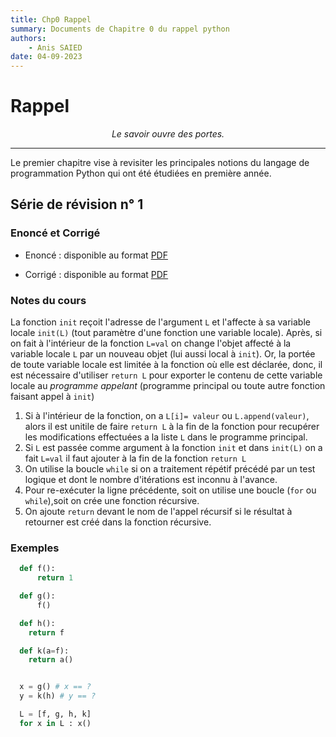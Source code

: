 ```yaml
---
title: Chp0 Rappel
summary: Documents de Chapitre 0 du rappel python
authors:
    - Anis SAIED
date: 04-09-2023
---
```


# Rappel

<center><i>Le savoir ouvre des portes.</i></center>

------

Le premier chapitre vise à revisiter les principales notions du langage de programmation Python qui ont été étudiées en première année.

## Série de révision n° 1

### Enoncé et Corrigé

* Enoncé : disponible au format [PDF](../src/2/chp0/serie1/2eme_info_chp0_serie1_ennonce.pdf)

* Corrigé : disponible au format [PDF](../src/2/chp0/serie1/2eme_info_chp0_serie1_corrige.pdf)

### Notes du cours

La fonction `init` reçoit l'adresse de l'argument `L` et l'affecte à sa variable locale `init(L)` (tout paramètre d'une fonction une variable locale). Après, si on fait à l'intérieur de la fonction `L=val` on change l'objet affecté à la variable locale `L` par un nouveau objet (lui aussi local à `init`). Or, la portée de toute variable locale est limitée à la fonction où elle est déclarée, donc, il est nécessaire d'utiliser `return L` pour exporter le contenu de cette variable locale au *programme appelant* (programme principal ou toute autre fonction faisant appel à `init`)

1. Si à l'intérieur de la fonction, on a `L[i]= valeur` ou `L.append(valeur)`, alors il est unitile de faire `return L` à la fin de la fonction pour recupérer les modifications effectuées a la liste `L` dans le programme principal.
2. Si `L` est passée comme argument à la fonction `init`  et dans `init(L)`   on a fait `L=val` il faut ajouter à la fin de la fonction `return L`
3. On utilise la boucle `while` si on a traitement répétif précédé par un test logique et dont le nombre d'itérations est inconnu à l'avance.
4. Pour re-exécuter la ligne précédente, soit on utilise une boucle (`for` ou `while`),soit on crée une fonction récursive.
5. On ajoute `return` devant le nom de l'appel récursif si le résultat à retourner est créé dans la fonction récursive.

### Exemples

```python
  def f():
      return 1

  def g():
      f()

  def h():
    return f

  def k(a=f):
    return a()


  x = g() # x == ?
  y = k(h) # y == ?

  L = [f, g, h, k] 
  for x in L : x()
```
